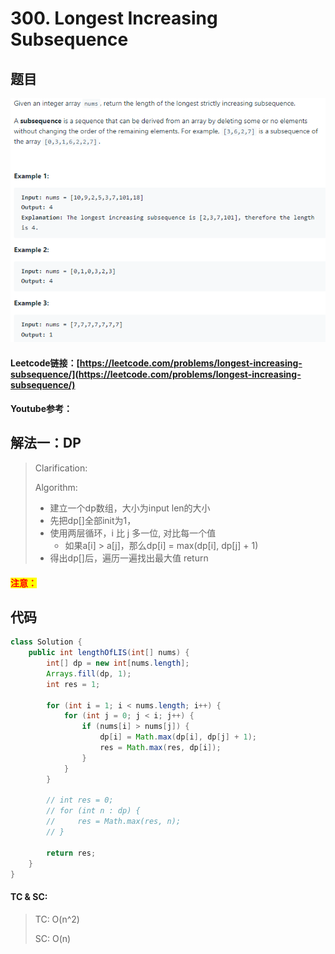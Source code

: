 # 300. Longest Increasing Subsequence

## 题目

![](<.gitbook/assets/image (112).png>)

#### Leetcode链接：[https://leetcode.com/problems/longest-increasing-subsequence/](https://leetcode.com/problems/longest-increasing-subsequence/)

#### Youtube参考：

## 解法一：DP

> Clarification:&#x20;
>
> Algorithm:&#x20;
>
> * 建立一个dp数组，大小为input len的大小
> * 先把dp\[]全部init为1，
> * 使用两层循环，i 比 j 多一位, 对比每一个值
>   * 如果a\[i] > a\[j]，那么dp\[i] = max(dp\[i], dp\[j] + 1)
> * 得出dp\[]后，遍历一遍找出最大值 return

#### <mark style="color:red;">注意：</mark>

## 代码

```java
class Solution {
    public int lengthOfLIS(int[] nums) {
        int[] dp = new int[nums.length];
        Arrays.fill(dp, 1);
        int res = 1;
        
        for (int i = 1; i < nums.length; i++) {
            for (int j = 0; j < i; j++) {
                if (nums[i] > nums[j]) {
                    dp[i] = Math.max(dp[i], dp[j] + 1);
                    res = Math.max(res, dp[i]);
                } 
            }
        }
        
        // int res = 0;
        // for (int n : dp) {
        //     res = Math.max(res, n);
        // }
        
        return res;
    }
}
```

#### TC & SC:&#x20;

> TC: O(n^2)
>
> SC: O(n)
